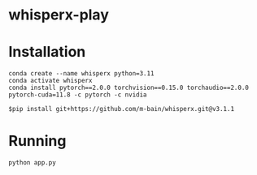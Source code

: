 # whisperx-play


# Installation


```
conda create --name whisperx python=3.11
conda activate whisperx
conda install pytorch==2.0.0 torchvision==0.15.0 torchaudio==2.0.0 pytorch-cuda=11.8 -c pytorch -c nvidia

```
```
$pip install git+https://github.com/m-bain/whisperx.git@v3.1.1
```


# Running

```
python app.py
```
